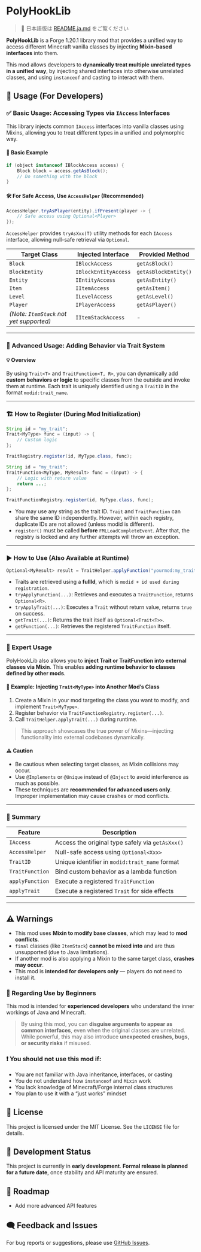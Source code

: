 # PolyHookLib

> 🔗 日本語版は [README.ja.md](./README.ja.md) をご覧ください

**PolyHookLib** is a Forge 1.20.1 library mod that provides a unified way to access different Minecraft vanilla classes
by injecting **Mixin-based interfaces** into them.

This mod allows developers to **dynamically treat multiple unrelated types in a unified way**,
by injecting shared interfaces into otherwise unrelated classes, and using `instanceof` and casting to interact with them.


## 🔧 Usage (For Developers)

### ✅ Basic Usage: Accessing Types via `IAccess` Interfaces

This library injects common `IAccess` interfaces into vanilla classes using Mixins,
allowing you to treat different types in a unified and polymorphic way.

#### 📌 Basic Example

```java
if (object instanceof IBlockAccess access) {
    Block block = access.getAsBlock();
    // Do something with the block
}
```

#### 🛠 For Safe Access, Use `AccessHelper` (Recommended)

```java
AccessHelper.tryAsPlayer(entity).ifPresent(player -> {
    // Safe access using Optional<Player>
});
```

`AccessHelper` provides `tryAsXxx(T)` utility methods for each `IAccess` interface,
allowing null-safe retrieval via `Optional`.

| Target Class                            | Injected Interface   | Provided Method      |
| --------------------------------------- | -------------------- | -------------------- |
| `Block`                                 | `IBlockAccess`       | `getAsBlock()`       |
| `BlockEntity`                           | `IBlockEntityAccess` | `getAsBlockEntity()` |
| `Entity`                                | `IEntityAccess`      | `getAsEntity()`      |
| `Item`                                  | `IItemAccess`        | `getAsItem()`        |
| `Level`                                 | `ILevelAccess`       | `getAsLevel()`       |
| `Player`                                | `IPlayerAccess`      | `getAsPlayer()`      |
| *(Note: `ItemStack` not yet supported)* | `IItemStackAccess`   | -                    |

---

### 🧩 Advanced Usage: Adding Behavior via Trait System

#### 💡 Overview

By using `Trait<T>` and `TraitFunction<T, R>`, you can dynamically add
**custom behaviors or logic** to specific classes from the outside and invoke them at runtime.
Each trait is uniquely identified using a `TraitID` in the format `modid:trait_name`.

---

### 🏗 How to Register (During Mod Initialization)

```java
String id = "my_trait";
Trait<MyType> func = (input) -> {
    // Custom logic
};

TraitRegistry.register(id, MyType.class, func);
```

```java
String id = "my_trait";
TraitFunction<MyType, MyResult> func = (input) -> {
    // Logic with return value
    return ...;
};

TraitFunctionRegistry.register(id, MyType.class, func);
```

* You may use any string as the trait ID.
  `Trait` and `TraitFunction` can share the same ID independently.
  However, within each registry, duplicate IDs are not allowed (unless modid is different).
* `register()` must be called **before** `FMLLoadCompleteEvent`.
  After that, the registry is locked and any further attempts will throw an exception.

---

### ▶ How to Use (Also Available at Runtime)

```java
Optional<MyResult> result = TraitHelper.applyFunction("yourmod:my_trait", MyType.class, instance);
```

* Traits are retrieved using a **fullId**, which is `modid + id used during registration`.
* `tryApplyFunction(...)`: Retrieves and executes a `TraitFunction`, returns `Optional<R>`.
* `tryApplyTrait(...)`: Executes a `Trait` without return value, returns `true` on success.
* `getTrait(...)`: Returns the trait itself as `Optional<Trait<T>>`.
* `getFunction(...)`: Retrieves the registered `TraitFunction` itself.

---

### 🚀 Expert Usage

PolyHookLib also allows you to **inject Trait or TraitFunction into external classes via Mixin**.
This enables **adding runtime behavior to classes defined by other mods**.

#### 🧪 Example: Injecting `Trait<MyType>` into Another Mod’s Class

1. Create a Mixin in your mod targeting the class you want to modify, and implement `Trait<MyType>`.
2. Register behavior via `TraitFunctionRegistry.register(...)`.
3. Call `TraitHelper.applyTrait(...)` during runtime.

> This approach showcases the true power of Mixins—injecting functionality into external codebases dynamically.

#### ⚠ Caution

* Be cautious when selecting target classes, as Mixin collisions may occur.
* Use `@Implements` or `@Unique` instead of `@Inject` to avoid interference as much as possible.
* These techniques are **recommended for advanced users only**.
  Improper implementation may cause crashes or mod conflicts.

---

### 🧾 Summary

| Feature         | Description                                      |
| --------------- | ------------------------------------------------ |
| `IAccess`       | Access the original type safely via `getAsXxx()` |
| `AccessHelper`  | Null-safe access using `Optional<Xxx>`           |
| `TraitID`       | Unique identifier in `modid:trait_name` format   |
| `TraitFunction` | Bind custom behavior as a lambda function        |
| `applyFunction` | Execute a registered `TraitFunction`             |
| `applyTrait`    | Execute a registered `Trait` for side effects    |

---


## ⚠ Warnings

* This mod uses **Mixin to modify base classes**, which may lead to **mod conflicts**.
* `final` classes (like `ItemStack`) **cannot be mixed into** and are thus unsupported (due to Java limitations).
* If another mod is also applying a Mixin to the same target class, **crashes may occur**.
* This mod is **intended for developers only** — players do not need to install it.

### 🚨 Regarding Use by Beginners

This mod is intended for **experienced developers** who understand the inner workings of Java and Minecraft.

> By using this mod, you can **disguise arguments to appear as common interfaces**,
> even when the original classes are unrelated.
> While powerful, this may also introduce **unexpected crashes, bugs, or security risks** if misused.

### ❗ You should **not use this mod** if:

* You are not familiar with Java inheritance, interfaces, or casting
* You do not understand how `instanceof` and `Mixin` work
* You lack knowledge of Minecraft/Forge internal class structures
* You plan to use it with a “just works” mindset

## 📝 License

This project is licensed under the MIT License. See the `LICENSE` file for details.

## 🚧 Development Status

This project is currently in **early development**.
**Formal release is planned for a future date**, once stability and API maturity are ensured.

## 🚧 Roadmap

* Add more advanced API features

## 🗨 Feedback and Issues

For bug reports or suggestions, please use [GitHub Issues](https://github.com/yua134/polyhooklib/issues).
